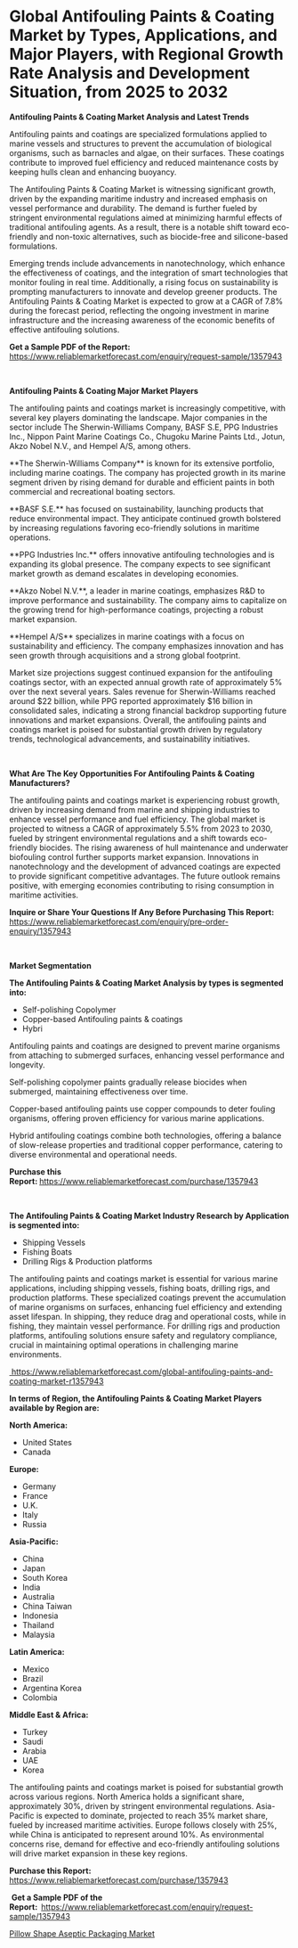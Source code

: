 <p><h1>Global Antifouling Paints & Coating Market by Types, Applications, and Major Players, with Regional Growth Rate Analysis and Development Situation, from 2025 to 2032</h1></p><p><strong>Antifouling Paints & Coating Market Analysis and Latest Trends</strong></p>
<p><p>Antifouling paints and coatings are specialized formulations applied to marine vessels and structures to prevent the accumulation of biological organisms, such as barnacles and algae, on their surfaces. These coatings contribute to improved fuel efficiency and reduced maintenance costs by keeping hulls clean and enhancing buoyancy.</p><p>The Antifouling Paints & Coating Market is witnessing significant growth, driven by the expanding maritime industry and increased emphasis on vessel performance and durability. The demand is further fueled by stringent environmental regulations aimed at minimizing harmful effects of traditional antifouling agents. As a result, there is a notable shift toward eco-friendly and non-toxic alternatives, such as biocide-free and silicone-based formulations.</p><p>Emerging trends include advancements in nanotechnology, which enhance the effectiveness of coatings, and the integration of smart technologies that monitor fouling in real time. Additionally, a rising focus on sustainability is prompting manufacturers to innovate and develop greener products. The Antifouling Paints & Coating Market is expected to grow at a CAGR of 7.8% during the forecast period, reflecting the ongoing investment in marine infrastructure and the increasing awareness of the economic benefits of effective antifouling solutions.</p></p>
<p><strong>Get a Sample PDF of the Report:&nbsp;</strong> <a href="https://www.reliablemarketforecast.com/enquiry/request-sample/1357943?utm_campaign=1110&utm_medium=2&utm_source=Github&utm_content=ia&utm_term=01022025&utm_id=antifouling-paints-coating">https://www.reliablemarketforecast.com/enquiry/request-sample/1357943</a></p>
<p>&nbsp;</p>
<p><strong>Antifouling Paints & Coating Major Market Players</strong></p>
<p><p>The antifouling paints and coatings market is increasingly competitive, with several key players dominating the landscape. Major companies in the sector include The Sherwin-Williams Company, BASF S.E, PPG Industries Inc., Nippon Paint Marine Coatings Co., Chugoku Marine Paints Ltd., Jotun, Akzo Nobel N.V., and Hempel A/S, among others.</p><p>**The Sherwin-Williams Company** is known for its extensive portfolio, including marine coatings. The company has projected growth in its marine segment driven by rising demand for durable and efficient paints in both commercial and recreational boating sectors. </p><p>**BASF S.E.** has focused on sustainability, launching products that reduce environmental impact. They anticipate continued growth bolstered by increasing regulations favoring eco-friendly solutions in maritime operations.</p><p>**PPG Industries Inc.** offers innovative antifouling technologies and is expanding its global presence. The company expects to see significant market growth as demand escalates in developing economies. </p><p>**Akzo Nobel N.V.**, a leader in marine coatings, emphasizes R&D to improve performance and sustainability. The company aims to capitalize on the growing trend for high-performance coatings, projecting a robust market expansion.</p><p>**Hempel A/S** specializes in marine coatings with a focus on sustainability and efficiency. The company emphasizes innovation and has seen growth through acquisitions and a strong global footprint.</p><p>Market size projections suggest continued expansion for the antifouling coatings sector, with an expected annual growth rate of approximately 5% over the next several years. Sales revenue for Sherwin-Williams reached around $22 billion, while PPG reported approximately $16 billion in consolidated sales, indicating a strong financial backdrop supporting future innovations and market expansions. Overall, the antifouling paints and coatings market is poised for substantial growth driven by regulatory trends, technological advancements, and sustainability initiatives.</p></p>
<p>&nbsp;</p>
<p><strong>What Are The Key Opportunities For Antifouling Paints & Coating Manufacturers?</strong></p>
<p><p>The antifouling paints and coatings market is experiencing robust growth, driven by increasing demand from marine and shipping industries to enhance vessel performance and fuel efficiency. The global market is projected to witness a CAGR of approximately 5.5% from 2023 to 2030, fueled by stringent environmental regulations and a shift towards eco-friendly biocides. The rising awareness of hull maintenance and underwater biofouling control further supports market expansion. Innovations in nanotechnology and the development of advanced coatings are expected to provide significant competitive advantages. The future outlook remains positive, with emerging economies contributing to rising consumption in maritime activities.</p></p>
<p><strong>Inquire or Share Your Questions If Any Before Purchasing This Report:</strong> <a href="https://www.reliablemarketforecast.com/enquiry/pre-order-enquiry/1357943?utm_campaign=1110&utm_medium=2&utm_source=Github&utm_content=ia&utm_term=01022025&utm_id=antifouling-paints-coating">https://www.reliablemarketforecast.com/enquiry/pre-order-enquiry/1357943</a></p>
<p>&nbsp;</p>
<p><strong>Market Segmentation</strong></p>
<p><strong>The Antifouling Paints & Coating Market Analysis by types is segmented into:</strong></p>
<p><ul><li>Self-polishing Copolymer</li><li>Copper-based Antifouling paints & coatings</li><li>Hybri</li></ul></p>
<p><p>Antifouling paints and coatings are designed to prevent marine organisms from attaching to submerged surfaces, enhancing vessel performance and longevity. </p><p>Self-polishing copolymer paints gradually release biocides when submerged, maintaining effectiveness over time. </p><p>Copper-based antifouling paints use copper compounds to deter fouling organisms, offering proven efficiency for various marine applications. </p><p>Hybrid antifouling coatings combine both technologies, offering a balance of slow-release properties and traditional copper performance, catering to diverse environmental and operational needs.</p></p>
<p><strong>Purchase this Report:&nbsp;</strong><a href="https://www.reliablemarketforecast.com/purchase/1357943?utm_campaign=1110&utm_medium=2&utm_source=Github&utm_content=ia&utm_term=01022025&utm_id=antifouling-paints-coating">https://www.reliablemarketforecast.com/purchase/1357943</a></p>
<p>&nbsp;</p>
<p><strong>The Antifouling Paints & Coating Market Industry Research by Application is segmented into:</strong></p>
<p><ul><li>Shipping Vessels</li><li>Fishing Boats</li><li>Drilling Rigs & Production platforms</li></ul></p>
<p><p>The antifouling paints and coatings market is essential for various marine applications, including shipping vessels, fishing boats, drilling rigs, and production platforms. These specialized coatings prevent the accumulation of marine organisms on surfaces, enhancing fuel efficiency and extending asset lifespan. In shipping, they reduce drag and operational costs, while in fishing, they maintain vessel performance. For drilling rigs and production platforms, antifouling solutions ensure safety and regulatory compliance, crucial in maintaining optimal operations in challenging marine environments.</p></p>
<p><a href="https://www.reliablemarketforecast.com/global-antifouling-paints-and-coating-market-r1357943?utm_campaign=1110&utm_medium=2&utm_source=Github&utm_content=ia&utm_term=01022025&utm_id=antifouling-paints-coating">&nbsp;https://www.reliablemarketforecast.com/global-antifouling-paints-and-coating-market-r1357943</a></p>
<p><strong>In terms of Region, the Antifouling Paints & Coating Market Players available by Region are:</strong></p>
<p>
    <p> <strong> North America: </strong>
        <ul>
            <li>United States</li>
            <li>Canada</li>
        </ul>
        </p> 
    <p> <strong> Europe: </strong>
        <ul>
            <li>Germany</li>
            <li>France</li>
            <li>U.K.</li>
            <li>Italy</li>
            <li>Russia</li>
        </ul>
        </p> 
    <p> <strong> Asia-Pacific: </strong>
        <ul>
            <li>China</li>
            <li>Japan</li>
            <li>South Korea</li>
            <li>India</li>
            <li>Australia</li>
            <li>China Taiwan</li>
            <li>Indonesia</li>
            <li>Thailand</li>
            <li>Malaysia</li>
        </ul>
        </p> 
    <p> <strong> Latin America: </strong>
        <ul>
            <li>Mexico</li>
            <li>Brazil</li>
            <li>Argentina Korea</li>
            <li>Colombia</li>
        </ul>
        </p> 
    <p> <strong> Middle East & Africa: </strong>
        <ul>
            <li>Turkey</li>
            <li>Saudi</li>
            <li>Arabia</li>
            <li>UAE</li>
            <li>Korea</li>
        </ul>
    </p>
    </p>
<p><p>The antifouling paints and coatings market is poised for substantial growth across various regions. North America holds a significant share, approximately 30%, driven by stringent environmental regulations. Asia-Pacific is expected to dominate, projected to reach 35% market share, fueled by increased maritime activities. Europe follows closely with 25%, while China is anticipated to represent around 10%. As environmental concerns rise, demand for effective and eco-friendly antifouling solutions will drive market expansion in these key regions.</p></p>
<p><strong>Purchase this Report: </strong><a href="https://www.reliablemarketforecast.com/purchase/1357943?utm_campaign=1110&utm_medium=2&utm_source=Github&utm_content=ia&utm_term=01022025&utm_id=antifouling-paints-coating">https://www.reliablemarketforecast.com/purchase/1357943</a></p>
<p>&nbsp;<strong>Get a Sample PDF of the Report:&nbsp;&nbsp;</strong><a href="https://www.reliablemarketforecast.com/enquiry/request-sample/1357943?utm_campaign=1110&utm_medium=2&utm_source=Github&utm_content=ia&utm_term=01022025&utm_id=antifouling-paints-coating">https://www.reliablemarketforecast.com/enquiry/request-sample/1357943</a></p>
<p><strong></strong></p>
<p><p><a href="https://github.com/WillieWoodard/Market-Research-Report-List-7/blob/main/pillow-shape-aseptic-packaging-market.md?utm_campaign=1110&utm_medium=2&utm_source=Github&utm_content=ia&utm_term=01022025&utm_id=antifouling-paints-coating">Pillow Shape Aseptic Packaging Market</a></p></p>